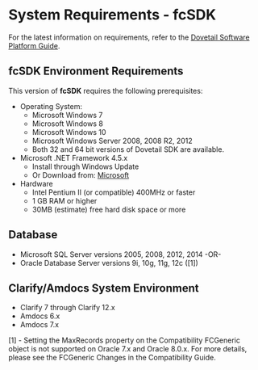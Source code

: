 # System Requirements - fcSDK

For the latest information on requirements, refer to the [Dovetail Software Platform Guide](https://support.dovetailsoftware.com/selfservice/resources/platform-guide).

## fcSDK Environment Requirements

This version of **fcSDK** requires the following prerequisites:

* Operating System:
  * Microsoft Windows 7
  * Microsoft Windows 8
  * Microsoft Windows 10
  * Microsoft Windows Server 2008, 2008 R2, 2012
  * Both 32 and 64 bit versions of Dovetail SDK are available.
* Microsoft .NET Framework 4.5.x
  * Install through Windows Update
  * Or Download from: [Microsoft](http://www.microsoft.com/en-us/download/details.aspx?id=17851)
* Hardware
  * Intel Pentium II (or compatible) 400MHz or faster
  * 1 GB RAM or higher
  * 30MB (estimate) free hard disk space or more

## Database

* Microsoft SQL Server versions 2005, 2008, 2012, 2014
-OR-
* Oracle Database Server versions 9i, 10g, 11g, 12c ([1])

## Clarify/Amdocs System Environment

* Clarify 7 through Clarify 12.x
* Amdocs 6.x
* Amdocs 7.x

[1] - Setting the MaxRecords property on the Compatibility FCGeneric object is not supported on Oracle 7.x and Oracle 8.0.x. For more details, please see the FCGeneric Changes in the Compatibility Guide.
